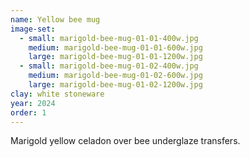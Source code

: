 ```yaml
---
name: Yellow bee mug
image-set:
  - small: marigold-bee-mug-01-01-400w.jpg
    medium: marigold-bee-mug-01-01-600w.jpg
    large: marigold-bee-mug-01-01-1200w.jpg
  - small: marigold-bee-mug-01-02-400w.jpg
    medium: marigold-bee-mug-01-02-600w.jpg
    large: marigold-bee-mug-01-02-1200w.jpg
clay: white stoneware
year: 2024
order: 1
---
```


Marigold yellow celadon over bee underglaze transfers.
